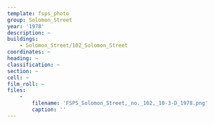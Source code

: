 ```yaml
---
template: fsps_photo
group: Solomon_Street
year: '1978'
description: ~
buildings:
    - Solomon_Street/102_Solomon_Street
coordinates: ~
heading: ~
classification: ~
section: ~
cell: ~
film_roll: ~
files:
    -
        filename: 'FSPS_Solomon_Street,_no._102,_10-3-D_1978.png'
        caption: ''
---
```

